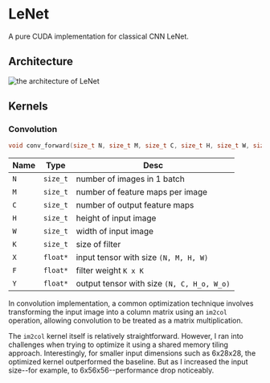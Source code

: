 # LeNet

A pure CUDA implementation for classical CNN LeNet.

## Architecture

![the architecture of LeNet](https://upload.wikimedia.org/wikipedia/commons/3/35/LeNet-5_architecture.svg)

## Kernels

### Convolution

```cpp
void conv_forward(size_t N, size_t M, size_t C, size_t H, size_t W, size_t K, float* X, float* F, float* Y);
```

| Name | Type | Desc|
| ------------- | -------------- | -------------- |
| `N` | `size_t` | number of images in 1 batch |
| `M` | `size_t` | number of feature maps per image |
| `C` | `size_t` | number of output feature maps |
| `H` | `size_t` | height of input image |
| `W` | `size_t` | width of input image |
| `K` | `size_t` | size of filter |
| `X` | `float*` | input tensor with size `(N, M, H, W)` |
| `F` | `float*` | filter weight `K x K` |
| `Y` | `float*` | output tensor with size `(N, C, H_o, W_o)` |

In convolution implementation, a common optimization technique involves transforming the input image into a column matrix using an `im2col` operation, allowing convolution to be treated as a matrix multiplication.

The `im2col` kernel itself is relatively straightforward. However, I ran into challenges when trying to optimize it using a shared memory tiling approach. Interestingly, for smaller input dimensions such as 6x28x28, the optimized kernel outperformed the baseline. But as I increased the input size--for example, to 6x56x56--performance drop noticeably.

